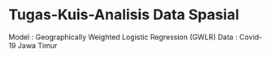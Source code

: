# Tugas-Kuis-Analisis Data Spasial
Model : Geographically Weighted Logistic Regression (GWLR)
Data : Covid-19 Jawa Timur

